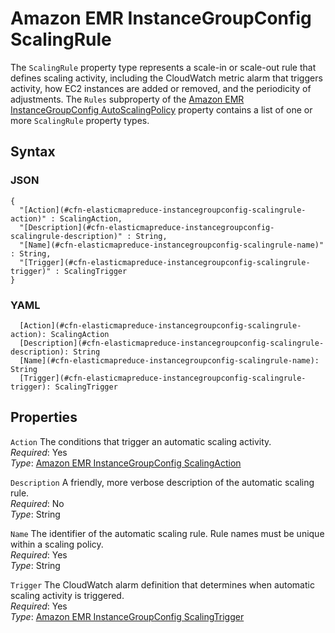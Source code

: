 # Amazon EMR InstanceGroupConfig ScalingRule<a name="aws-properties-elasticmapreduce-instancegroupconfig-scalingrule"></a>

The `ScalingRule` property type represents a scale\-in or scale\-out rule that defines scaling activity, including the CloudWatch metric alarm that triggers activity, how EC2 instances are added or removed, and the periodicity of adjustments\. The `Rules` subproperty of the [Amazon EMR InstanceGroupConfig AutoScalingPolicy](aws-properties-elasticmapreduce-instancegroupconfig-autoscalingpolicy.md) property contains a list of one or more `ScalingRule` property types\.

## Syntax<a name="w13ab1c21c10d141c22c37b5"></a>

### JSON<a name="aws-properties-elasticmapreduce-instancegroupconfig-scalingrule-syntax.json"></a>

```
{
  "[Action](#cfn-elasticmapreduce-instancegroupconfig-scalingrule-action)" : ScalingAction,
  "[Description](#cfn-elasticmapreduce-instancegroupconfig-scalingrule-description)" : String,
  "[Name](#cfn-elasticmapreduce-instancegroupconfig-scalingrule-name)" : String,
  "[Trigger](#cfn-elasticmapreduce-instancegroupconfig-scalingrule-trigger)" : ScalingTrigger
}
```

### YAML<a name="aws-properties-elasticmapreduce-instancegroupconfig-scalingrule-syntax.yaml"></a>

```
  [Action](#cfn-elasticmapreduce-instancegroupconfig-scalingrule-action): ScalingAction
  [Description](#cfn-elasticmapreduce-instancegroupconfig-scalingrule-description): String
  [Name](#cfn-elasticmapreduce-instancegroupconfig-scalingrule-name): String
  [Trigger](#cfn-elasticmapreduce-instancegroupconfig-scalingrule-trigger): ScalingTrigger
```

## Properties<a name="w13ab1c21c10d141c22c37b7"></a>

`Action`  <a name="cfn-elasticmapreduce-instancegroupconfig-scalingrule-action"></a>
The conditions that trigger an automatic scaling activity\.  
*Required*: Yes  
*Type*: [Amazon EMR InstanceGroupConfig ScalingAction](aws-properties-elasticmapreduce-instancegroupconfig-scalingaction.md)

`Description`  <a name="cfn-elasticmapreduce-instancegroupconfig-scalingrule-description"></a>
A friendly, more verbose description of the automatic scaling rule\.  
*Required*: No  
*Type*: String

`Name`  <a name="cfn-elasticmapreduce-instancegroupconfig-scalingrule-name"></a>
The identifier of the automatic scaling rule\. Rule names must be unique within a scaling policy\.  
*Required*: Yes  
*Type*: String

`Trigger`  <a name="cfn-elasticmapreduce-instancegroupconfig-scalingrule-trigger"></a>
The CloudWatch alarm definition that determines when automatic scaling activity is triggered\.  
*Required*: Yes  
*Type*: [Amazon EMR InstanceGroupConfig ScalingTrigger](aws-properties-elasticmapreduce-instancegroupconfig-scalingtrigger.md)